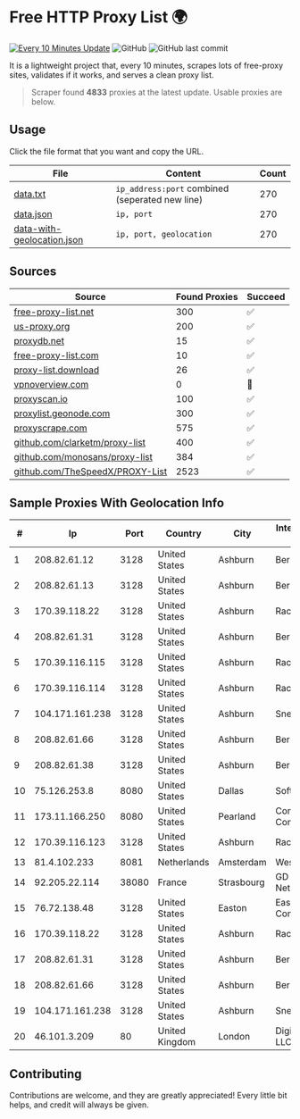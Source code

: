 
# Free HTTP Proxy List 🌍

[![Every 10 Minutes Update](https://github.com/mertguvencli/http-proxy-list/actions/workflows/main.yml/badge.svg?branch=main)](https://github.com/mertguvencli/http-proxy-list/actions/workflows/main.yml)
![GitHub](https://img.shields.io/github/license/mertguvencli/http-proxy-list)
![GitHub last commit](https://img.shields.io/github/last-commit/mertguvencli/http-proxy-list)

It is a lightweight project that, every 10 minutes, scrapes lots of free-proxy sites, validates if it works, and serves a clean proxy list.


> Scraper found **4833** proxies at the latest update. Usable proxies are below.

## Usage

Click the file format that you want and copy the URL.


|File|Content|Count|
|----|-------|-----|
|[data.txt](https://raw.githubusercontent.com/mertguvencli/http-proxy-list/main/proxy-list/data.txt)|`ip_address:port` combined (seperated new line)|270|
|[data.json](https://raw.githubusercontent.com/mertguvencli/http-proxy-list/main/proxy-list/data.json)|`ip, port`|270|
|[data-with-geolocation.json](https://raw.githubusercontent.com/mertguvencli/http-proxy-list/main/proxy-list/data-with-geolocation.json)|`ip, port, geolocation`|270|

## Sources

|Source|Found Proxies|Succeed|
|------|-------------|-------|
|[free-proxy-list.net](https://free-proxy-list.net)|300|✅|
|[us-proxy.org](https://www.us-proxy.org)|200|✅|
|[proxydb.net](http://proxydb.net)|15|✅|
|[free-proxy-list.com](https://free-proxy-list.com/?page=&port=&type%5B%5D=http&type%5B%5D=https&up_time=0&search=Search)|10|✅|
|[proxy-list.download](https://www.proxy-list.download/HTTP)|26|✅|
|[vpnoverview.com](https://vpnoverview.com/privacy/anonymous-browsing/free-proxy-servers)|0|🚫|
|[proxyscan.io](https://www.proxyscan.io)|100|✅|
|[proxylist.geonode.com](https://proxylist.geonode.com/api/proxy-list?limit=300&page=1&sort_by=lastChecked&sort_type=desc&protocols=http,https)|300|✅|
|[proxyscrape.com](https://api.proxyscrape.com/v2/?request=displayproxies&protocol=http&timeout=10000&country=all&ssl=all&anonymity=all)|575|✅|
|[github.com/clarketm/proxy-list](https://raw.githubusercontent.com/clarketm/proxy-list/master/proxy-list-raw.txt)|400|✅|
|[github.com/monosans/proxy-list](https://raw.githubusercontent.com/monosans/proxy-list/main/proxies/http.txt)|384|✅|
|[github.com/TheSpeedX/PROXY-List](https://raw.githubusercontent.com/TheSpeedX/PROXY-List/master/http.txt)|2523|✅|


## Sample Proxies With Geolocation Info

|#|Ip|Port|Country|City|Internet Service Provider|
|-|--|----|-------|----|-------------------------|
|1|208.82.61.12|3128|United States|Ashburn|Bernardi Sounds|
|2|208.82.61.13|3128|United States|Ashburn|Bernardi Sounds|
|3|170.39.118.22|3128|United States|Ashburn|Rackdog, LLC|
|4|208.82.61.31|3128|United States|Ashburn|Bernardi Sounds|
|5|170.39.116.115|3128|United States|Ashburn|Rackdog, LLC|
|6|170.39.116.114|3128|United States|Ashburn|Rackdog, LLC|
|7|104.171.161.238|3128|United States|Ashburn|Sneaker Server|
|8|208.82.61.66|3128|United States|Ashburn|Bernardi Sounds|
|9|208.82.61.38|3128|United States|Ashburn|Bernardi Sounds|
|10|75.126.253.8|8080|United States|Dallas|SoftLayer|
|11|173.11.166.250|8080|United States|Pearland|Comcast Cable Communications|
|12|170.39.116.123|3128|United States|Ashburn|Rackdog, LLC|
|13|81.4.102.233|8081|Netherlands|Amsterdam|WeservIT|
|14|92.205.22.114|38080|France|Strasbourg|GD MASS Network|
|15|76.72.138.48|3128|United States|Easton|Easton Utilities Commission|
|16|170.39.118.22|3128|United States|Ashburn|Rackdog, LLC|
|17|208.82.61.31|3128|United States|Ashburn|Bernardi Sounds|
|18|208.82.61.66|3128|United States|Ashburn|Bernardi Sounds|
|19|104.171.161.238|3128|United States|Ashburn|Sneaker Server|
|20|46.101.3.209|80|United Kingdom|London|DigitalOcean, LLC|



## Contributing

Contributions are welcome, and they are greatly appreciated! Every
little bit helps, and credit will always be given.

